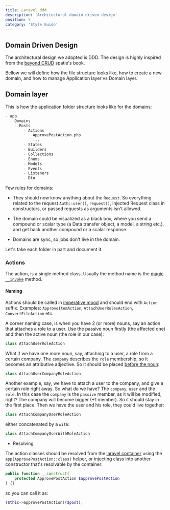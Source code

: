 ```yaml
---
title: Laravel ddd
description: 'Architectural domain driven design'
position: 5
category: 'Style Guide'
---
```


## Domain Driven Design

The architectural design we adopted is DDD. The design is highly inspired from the [beyond CRUD](https://spatie.be/products/laravel-beyond-crud) spatie's book.

Bellow we will define how the file structure looks like, how to create a new domain, and how to manage Application layer vs Domain layer.

## Domain layer

This is how the application folder structure looks like for the domains:

```markdown
- app
  - Domains
    - Posts
        - Actions
            ApprovePostAction.php
            ...
        - States
        - Builders
        - Collections
        - Enums
        - Models
        - Events
        - Listeners
        - Dto
```

Few rules for domains: 

-  They should now know anything about the `Request`. So everything related to the request `Auth::user()`, `request()`, injected Request class in constructors, or passed requests as arguments isn't allowed.

- The domain could be visualized as a black box, where you send a compound or scalar type (a Data transfer object, a model, a string etc.), and get back another compound or a scalar response.

- Domains are sync, so jobs don't live in the domain.

Let's take each folder in part and document it.

### Actions

The action, is a single method class. Usually the method name is the [magic `__invoke`](https://www.php.net/manual/en/language.oop5.magic.php#object.invoke) method. 

#### Naming

Actions should be called in [imperative mood](https://en.wikipedia.org/wiki/Imperative_mood) and should end with `Action` suffix. Examples: `ApproveItemAction`, `AttachUserRolesAction`, `ConvertFileAction` etc.

A corner naming case, is when you have 2 (or more) nouns, say an action that attaches a role to a user. Use the passive noun firstly (the affected one) and then the active noun (the role in our case): 

```php
class AttachUserRoleAction 
```

What if we have one more noun, say, attaching to a user, a role from a certain company. The `company` describes the `role` membership, so it becomes an attributive adjective. So it should be placed [before the noun](https://www.ucl.ac.uk/internet-grammar/adjectiv/postpos.htm#:~:text=Adjectives%20in%20the%20first%20position,Instead%2C%20they%20follow%20a%20verb.): 

```php
class AttachUserCompanyRoleAction
```

Another example, say, we have to attach a user to the company, and give a certain role right away. So what do we have? The `company`, `user` and the `role`.  In this case the `company` is the `passive` member, as it will be modified, right? The company will become bigger (+1 member). So it should stay in the first place. Then we have the user and his role, they could live together: 

```php
class AttachCompanyUserRoleAction
```

either concatenated by a `with`: 

```php
class AttachCompanyUserWithRoleAction
```

- Resolving

The action classes should be resolved from the [laravel container](https://laravel.com/docs/master/container#introduction) using the `app(ApprovePostAction::class)` helper, or injecting class into another constructor that's resolvable by the container:

```php
public function __construct(
    protected ApprovePostAction $approvePostAction
) {}
```

so you can call it as:

```php
($this->approvePostAction)($post);
```
